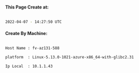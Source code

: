 
   
#### This Page Create at:

```bash

2022-04-07 - 14:27:50 UTC

```

#### Create By Machine:

```bash

Host Name : fv-az131-588

platform  : Linux-5.13.0-1021-azure-x86_64-with-glibc2.31

Ip Local  : 10.1.1.43

```

